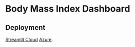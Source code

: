 # Body Mass Index Dashboard

## Deployment
<a href="https://vonlalor-bmi-app.streamlit.app/">Streamlit Cloud</a>
<a href="https://streamlit-bmi.azurewebsites.net/">Azure</a>.

